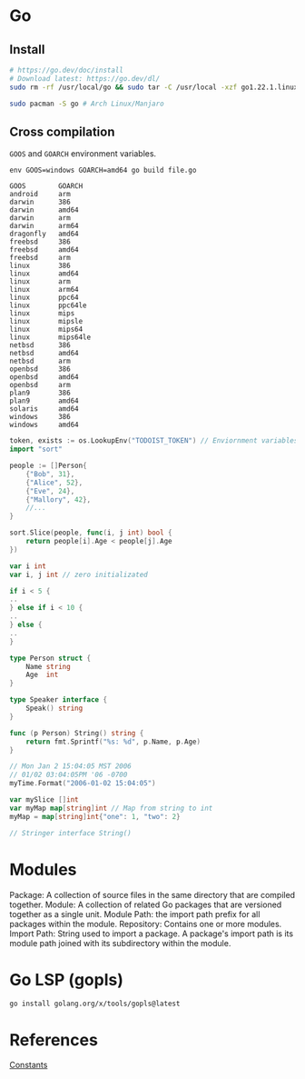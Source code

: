# Go

## Install

```sh
# https://go.dev/doc/install
# Download latest: https://go.dev/dl/
sudo rm -rf /usr/local/go && sudo tar -C /usr/local -xzf go1.22.1.linux-amd64.tar.gz

sudo pacman -S go # Arch Linux/Manjaro
```

## Cross compilation

`GOOS` and `GOARCH` environment variables.

```
env GOOS=windows GOARCH=amd64 go build file.go
```

```
GOOS        GOARCH
android     arm
darwin      386
darwin      amd64
darwin      arm
darwin      arm64
dragonfly   amd64
freebsd     386
freebsd     amd64
freebsd     arm
linux       386
linux       amd64
linux       arm
linux       arm64
linux       ppc64
linux       ppc64le
linux       mips
linux       mipsle
linux       mips64
linux       mips64le
netbsd      386
netbsd      amd64
netbsd      arm
openbsd     386
openbsd     amd64
openbsd     arm
plan9       386
plan9       amd64
solaris     amd64
windows     386
windows     amd64
```

```go
token, exists := os.LookupEnv("TODOIST_TOKEN") // Enviornment variables
import "sort"

people := []Person{
	{"Bob", 31},
	{"Alice", 52},
	{"Eve", 24},
	{"Mallory", 42},
	//...
}

sort.Slice(people, func(i, j int) bool {
	return people[i].Age < people[j].Age
})

var i int
var i, j int // zero initializated

if i < 5 {
..
} else if i < 10 {
..
} else {
..
}

type Person struct {
    Name string
    Age  int
}

type Speaker interface {
    Speak() string
}

func (p Person) String() string {
    return fmt.Sprintf("%s: %d", p.Name, p.Age)
}

// Mon Jan 2 15:04:05 MST 2006
// 01/02 03:04:05PM '06 -0700
myTime.Format("2006-01-02 15:04:05")

var mySlice []int
var myMap map[string]int // Map from string to int
myMap = map[string]int{"one": 1, "two": 2}

// Stringer interface String()

```


# Modules

Package: A collection of source files in the same directory that are compiled together.
Module: A collection of related Go packages that are versioned together as a single unit.
Module Path: the import path prefix for all packages within the module.
Repository: Contains one or more modules.
Import Path: String used to import a package. A package's import path is its module path joined with its subdirectory within the module.

# Go LSP (gopls)

```
go install golang.org/x/tools/gopls@latest
```

# References

[Constants](https://go.dev/blog/constants#)
